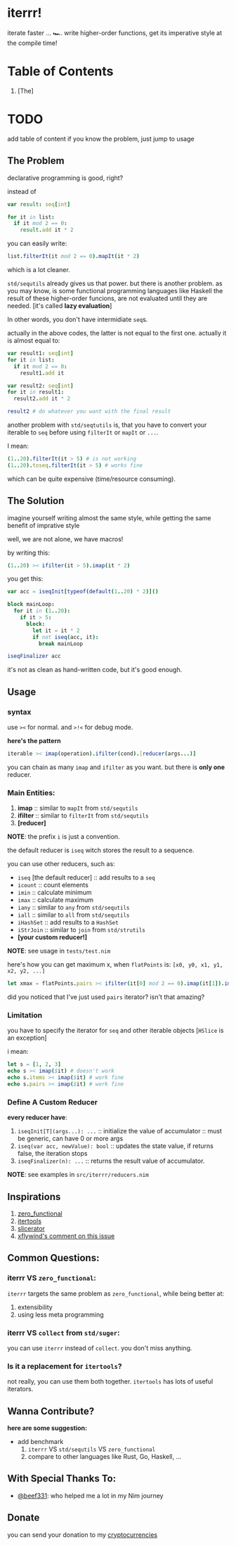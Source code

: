 # iterrr!
iterate faster ... 🏎️.
write higher-order functions, get its imperative style at the compile time!

# Table of Contents
1. [The]


# TODO 
add table of content
if you know the problem, just jump to usage

## The Problem
declarative programming is good, right? 

instead of 
```nim
var result: seq[int]

for it in list:
  if it mod 2 == 0:
    result.add it * 2
```

you can easily write:
```nim
list.filterIt(it mod 2 == 0).mapIt(it * 2)
```

which is a lot cleaner.

`std/sequtils` already gives us that power. but there is another problem. as you may know, is some functional programming languages like Haskell  the result of these higher-order funcions, are not evaluated until they are needed. [it's called **lazy evaluation**]

In other words, you don't have intermidiate `seq`s.

actually in the above codes, the latter is not equal to the first one. actually it is almost equal to:

```nim
var result1: seq[int]
for it in list:
  if it mod 2 == 0:
    result1.add it

var result2: seq[int]
for it in result1:
  result2.add it * 2

result2 # do whatever you want with the final result
```

another problem with `std/seqtutils` is, that you have to convert your iterable to `seq` before using `filterIt` or `mapIt` or `...`.

I mean:
```nim
(1..20).filterIt(it > 5) # is not working
(1..20).toseq.filterIt(it > 5) # works fine
```
which can be quite expensive (time/resource consuming).

## The Solution
imagine yourself writing almost the same style, while getting the same benefit of imprative style

well, we are not alone, we have macros!

by writing this:
```nim
(1..20) >< ifilter(it > 5).imap(it * 2)
```
you get this:
```nim
var acc = iseqInit[typeof(default(1..20) * 2)]()

block mainLoop:
  for it in (1..20):
    if it > 5:
      block:
        let it = it * 2
        if not iseq(acc, it):
          break mainLoop

iseqFinalizer acc
```

it's not as clean as hand-written code, but it's good enough.

## Usage
### syntax
use `><` for normal.
and `>!<` for debug mode.

**here's the pattern**
```nim
iterable >< imap(operation).ifilter(cond).[reducer(args...)]
```
you can chain as many `imap` and `ifilter` as you want. but there is **only one** reducer.

### Main Entities:
1. **imap** :: similar to `mapIt` from `std/sequtils`
2. **ifilter** :: similar to `filterIt` from `std/sequtils`
3. **[reducer]**

**NOTE**: the prefix `i` is just a convention.

the default reducer is `iseq` witch stores the result to a sequence.

you can use other reducers, such as:
* `iseq` [the default reducer] :: add results to a `seq`
* `icount` :: count elements
* `imin` :: calculate minimum
* `imax` :: calculate maximum
* `iany` :: similar to `any` from `std/sequtils`
* `iall` :: similar to `all` from `std/sequtils`
* `iHashSet` :: add results to a `HashSet`
* `iStrJoin` :: similar to `join` from `std/strutils`
* **[your custom reducer!]**

**NOTE**: see usage in `tests/test.nim`

here's how you can get maximum x, when `flatPoints` is: `[x0, y0, x1, y1, x2, y2, ...]`
```nim
let xmax = flatPoints.pairs >< ifilter(it[0] mod 2 == 0).imap(it[1]).imax()
```

did you noticed that I've just used `pairs` iterator? isn't that amazing?


### Limitation
you have to specify the iterator for `seq` and other iterable objects [`HSlice` is an exception]

i mean:
```nim
let s = [1, 2, 3]
echo s >< imap($it) # doesn't work
echo s.items >< imap($it) # work fine
echo s.pairs >< imap($it) # work fine
```

### Define A Custom Reducer
**every reducer have**:
1. `iseqInit[T](args...): ...` :: initialize the value of accumulator :: must be generic, can have 0 or more args
2. `iseq(var acc, newValue): bool` :: updates the state value, if returns false, the iteration stops
3. `iseqFinalizer(n): ...` :: returns the result value of accumulator.

**NOTE**: see examples in `src/iterrr/reducers.nim`

## Inspirations
1. [zero_functional](https://github.com/zero-functional/zero-functional)
2. [itertools](https://github.com/narimiran/itertools)
3. [slicerator](https://github.com/beef331/slicerator)
4. [xflywind's comment on this issue](https://github.com/nim-lang/Nim/issues/18405#issuecomment-888391521)

## Common Questions:
### **iterrr** VS `zero_functional`:
`iterrr` targets the same problem as `zero_functional`, 
while being better at:
  1. extensibility
  2. using less meta programming

### **iterrr** VS `collect` from `std/suger`:
you can use `iterrr` instead of `collect`. 
you don't miss anything.

### Is it a replacement for `itertools`?
not really, you can use them both together.
`itertools` has lots of useful iterators.

## Wanna Contribute?
**here are some suggestion:**

* add benchmark
  1. `iterrr` VS `std/sequtils` VS `zero_functional`
  2. compare to other languages like Rust, Go, Haskell, ...


## With Special Thanks To:
* [@beef331](https://github.com/beef331): who helped me a lot in my Nim journey

## Donate
you can send your donation to my [cryptocurrencies](https://github.com/hamidb80/hamidb80/#cryptocurrencies)